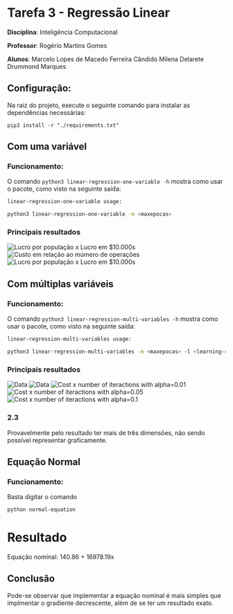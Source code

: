 # Tarefa 3 - Regressão Linear

**Disciplina**: Inteligência Computacional

**Professor**: Rogério Martins Gomes

**Alunos**:
Marcelo Lopes de Macedo Ferreira Cândido
Milena Delarete Drummond Marques

## Configuração:
Na raiz do projeto, execute o seguinte comando para instalar as dependências necessárias:
```
pip3 install -r "./requirements.txt"
```

## Com uma variável
### Funcionamento:
O comando `python3 linear-regression-one-variable -h` mostra como usar o pacote, como visto na seguinte saída:
```bash
linear-regression-one-variable usage:

python3 linear-regression-one-variable -m <maxepocas>
```

### Principais resultados
![Lucro por população x Lucro em $10.000s](./linear-regression-one-variable/images/Graph1.png)
![Custo em relação ao múmero de operações](./linear-regression-one-variable/images/Graph2.png)
![Lucro por população x Lucro em $10.000s](./linear-regression-one-variable/images/Graph3.png)

## Com múltiplas variáveis
### Funcionamento:
O comando `python3 linear-regression-multi-variables -h` mostra como usar o pacote, como visto na seguinte saída:
```bash
linear-regression-multi-variables usage:

python3 linear-regression-multi-variables -m <maxepocas> -l <learning-rate>
```

### Principais resultados
![Data](./linear-regression-multi-variables/images/Graph1.png)
![Data](./linear-regression-multi-variables/images/Graph2.png)
![Cost x number of iteractions with alpha=0.01](./linear-regression-multi-variables/images/Graph3.png)
![Cost x number of iteractions with alpha=0.05](./linear-regression-multi-variables/images/Graph4.png)
![Cost x number of iteractions with alpha=0.1](./linear-regression-multi-variables/images/Graph5.png)
### 2.3
Provavelmente pelo resultado ter mais de três dimensões, não sendo possível representar graficamente.

## Equação Normal
### Funcionamento:
Basta digitar o comando
```bash
python normal-equation
```

# Resultado
Equação nominal: 140.86 + 16978.19x

## Conclusão
Pode-se observar que implementar a equação nominal é mais simples que implmentar o gradiente decrescente, além de se ter um resultado exato.
